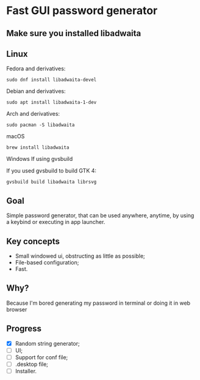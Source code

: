 # Fast GUI password generator

## Make sure you installed libadwaita
## Linux
Fedora and derivatives:
```
sudo dnf install libadwaita-devel
```
Debian and derivatives:
```
sudo apt install libadwaita-1-dev
```
Arch and derivatives:
```
sudo pacman -S libadwaita
```
macOS
```
brew install libadwaita
```
Windows
If using gvsbuild

If you used gvsbuild to build GTK 4:
```
gvsbuild build libadwaita librsvg
```

## Goal

Simple password generator, that can be used anywhere, anytime, by using a keybind or executing in app launcher.

## Key concepts

- Small windowed ui, obstructing as little as possible;
- File-based configuration;
- Fast.

## Why?

Because I'm bored generating my password in terminal or doing it in web browser

## Progress

- [X] Random string generator;
- [ ] UI;
- [ ] Support for conf file;
- [ ] .desktop file;
- [ ] Installer.
